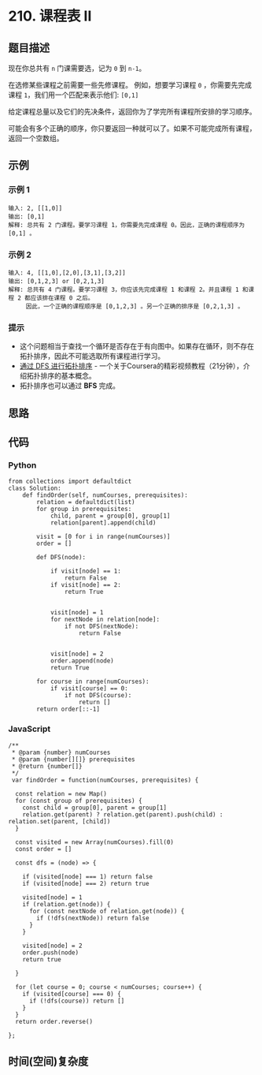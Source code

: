 # 210. 课程表 II

## 题目描述
现在你总共有 `n` 门课需要选，记为 `0` 到 `n-1`。

在选修某些课程之前需要一些先修课程。 例如，想要学习课程 `0` ，你需要先完成课程 `1`，我们用一个匹配来表示他们: `[0,1]`

给定课程总量以及它们的先决条件，返回你为了学完所有课程所安排的学习顺序。

可能会有多个正确的顺序，你只要返回一种就可以了。如果不可能完成所有课程，返回一个空数组。

## 示例
### 示例 1
```
输入: 2, [[1,0]] 
输出: [0,1]
解释: 总共有 2 门课程。要学习课程 1，你需要先完成课程 0。因此，正确的课程顺序为 [0,1] 。
```

### 示例 2
```
输入: 4, [[1,0],[2,0],[3,1],[3,2]]
输出: [0,1,2,3] or [0,2,1,3]
解释: 总共有 4 门课程。要学习课程 3，你应该先完成课程 1 和课程 2。并且课程 1 和课程 2 都应该排在课程 0 之后。
     因此，一个正确的课程顺序是 [0,1,2,3] 。另一个正确的排序是 [0,2,1,3] 。
```

### 提示
- 这个问题相当于查找一个循环是否存在于有向图中。如果存在循环，则不存在拓扑排序，因此不可能选取所有课程进行学习。
- [通过 DFS 进行拓扑排序](https://www.coursera.org/specializations/algorithms) - 一个关于Coursera的精彩视频教程（21分钟），介绍拓扑排序的基本概念。
- 拓扑排序也可以通过 **BFS** 完成。

## 思路

## 代码
### Python
```
from collections import defaultdict
class Solution:
    def findOrder(self, numCourses, prerequisites):
        relation = defaultdict(list)
        for group in prerequisites:
            child, parent = group[0], group[1]
            relation[parent].append(child)
        
        visit = [0 for i in range(numCourses)]
        order = []
        
        def DFS(node):
            
            if visit[node] == 1: 
                return False
            if visit[node] == 2: 
                return True


            visit[node] = 1
            for nextNode in relation[node]:
                if not DFS(nextNode):
                    return False


            visit[node] = 2
            order.append(node)
            return True
        
        for course in range(numCourses):
            if visit[course] == 0:
                if not DFS(course):
                    return []
        return order[::-1]
```

### JavaScript
```
/**
 * @param {number} numCourses
 * @param {number[][]} prerequisites
 * @return {number[]}
 */
 var findOrder = function(numCourses, prerequisites) {
    
  const relation = new Map()
  for (const group of prerequisites) {
    const child = group[0], parent = group[1]
    relation.get(parent) ? relation.get(parent).push(child) : relation.set(parent, [child])
  }

  const visited = new Array(numCourses).fill(0)
  const order = []

  const dfs = (node) => {

    if (visited[node] === 1) return false
    if (visited[node] === 2) return true
    
    visited[node] = 1
    if (relation.get(node)) {
      for (const nextNode of relation.get(node)) {
        if (!dfs(nextNode)) return false
      }
    }

    visited[node] = 2
    order.push(node)
    return true

  }

  for (let course = 0; course < numCourses; course++) {
    if (visited[course] === 0) {
      if (!dfs(course)) return []
    }
  }
  return order.reverse()

};
```

## 时间(空间)复杂度